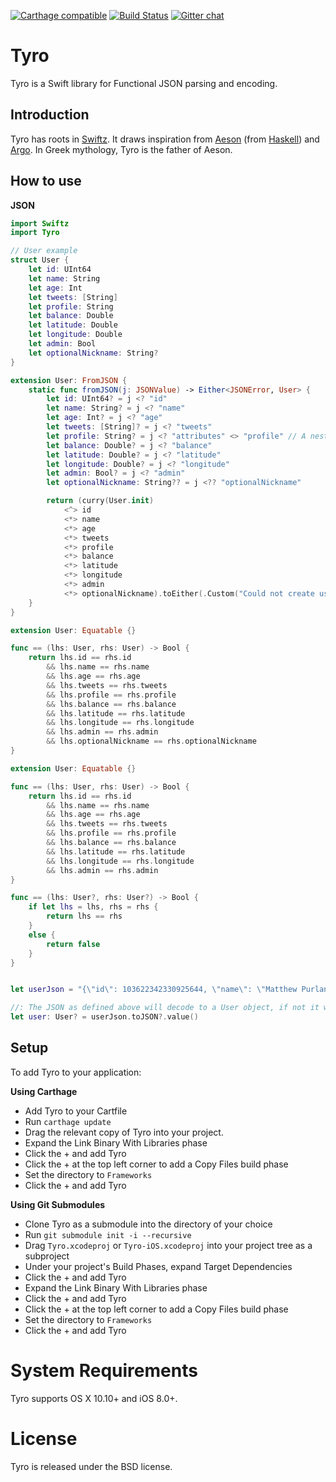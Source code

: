  [![Carthage compatible](https://img.shields.io/badge/Carthage-compatible-4BC51D.svg?style=flat)](https://github.com/Carthage/Carthage)
[![Build Status](https://travis-ci.org/typelift/Tyro.svg?branch=master)](https://travis-ci.org/typelift/Tyro)
[![Gitter chat](https://badges.gitter.im/DPVN/chat.png)](https://gitter.im/typelift/general?utm_source=share-link&utm_medium=link&utm_campaign=share-link)

Tyro
======

Tyro is a Swift library for Functional JSON parsing and encoding. 

Introduction
------------

Tyro has roots in [Swiftz](https://github.com/typelift/Swiftz). It draws inspiration from [Aeson](https://github.com/bos/aeson) (from [Haskell](https://www.haskell.org)) and [Argo](https://github.com/thoughtbot/Argo). In Greek mythology, Tyro is the father of Aeson.

How to use
----------

**JSON**

```swift    
import Swiftz
import Tyro

// User example
struct User {
    let id: UInt64
    let name: String
    let age: Int
    let tweets: [String]
    let profile: String
    let balance: Double
    let latitude: Double
    let longitude: Double
    let admin: Bool
    let optionalNickname: String?
}

extension User: FromJSON {
    static func fromJSON(j: JSONValue) -> Either<JSONError, User> {
        let id: UInt64? = j <? "id"
        let name: String? = j <? "name"
        let age: Int? = j <? "age"
        let tweets: [String]? = j <? "tweets"
        let profile: String? = j <? "attributes" <> "profile" // A nested keypath
        let balance: Double? = j <? "balance"
        let latitude: Double? = j <? "latitude"
        let longitude: Double? = j <? "longitude"
        let admin: Bool? = j <? "admin"
        let optionalNickname: String?? = j <?? "optionalNickname"

        return (curry(User.init)
            <^> id
            <*> name
            <*> age
            <*> tweets
            <*> profile
            <*> balance
            <*> latitude
            <*> longitude
            <*> admin
            <*> optionalNickname).toEither(.Custom("Could not create user"))
    }
}

extension User: Equatable {}

func == (lhs: User, rhs: User) -> Bool {
    return lhs.id == rhs.id
        && lhs.name == rhs.name
        && lhs.age == rhs.age
        && lhs.tweets == rhs.tweets
        && lhs.profile == rhs.profile
        && lhs.balance == rhs.balance
        && lhs.latitude == rhs.latitude
        && lhs.longitude == rhs.longitude
        && lhs.admin == rhs.admin
        && lhs.optionalNickname == rhs.optionalNickname
}

extension User: Equatable {}

func == (lhs: User, rhs: User) -> Bool {
    return lhs.id == rhs.id
        && lhs.name == rhs.name
        && lhs.age == rhs.age
        && lhs.tweets == rhs.tweets
        && lhs.profile == rhs.profile
        && lhs.balance == rhs.balance
        && lhs.latitude == rhs.latitude
        && lhs.longitude == rhs.longitude
        && lhs.admin == rhs.admin
}

func == (lhs: User?, rhs: User?) -> Bool {
    if let lhs = lhs, rhs = rhs {
        return lhs == rhs
    }
    else {
        return false
    }
}


let userJson = "{\"id\": 103622342330925644, \"name\": \"Matthew Purland\", \"age\": 30, \"tweets\": [\"Hello from Tyro\"], \"attributes\": {\"profile\": \"Test Profile\"}, \"balance\": 102.30, \"admin\": true, \"latitude\": 31.75, \"longitude\": 31.75}"

//: The JSON as defined above will decode to a User object, if not it will return nil.
let user: User? = userJson.toJSON?.value()
```

Setup
-----

To add Tyro to your application:

**Using Carthage**

- Add Tyro to your Cartfile
- Run `carthage update`
- Drag the relevant copy of Tyro into your project.
- Expand the Link Binary With Libraries phase
- Click the + and add Tyro
- Click the + at the top left corner to add a Copy Files build phase
- Set the directory to `Frameworks`
- Click the + and add Tyro

**Using Git Submodules**

- Clone Tyro as a submodule into the directory of your choice
- Run `git submodule init -i --recursive`
- Drag `Tyro.xcodeproj` or `Tyro-iOS.xcodeproj` into your project tree as a subproject
- Under your project's Build Phases, expand Target Dependencies
- Click the + and add Tyro
- Expand the Link Binary With Libraries phase
- Click the + and add Tyro
- Click the + at the top left corner to add a Copy Files build phase
- Set the directory to `Frameworks`
- Click the + and add Tyro
 

System Requirements
===================

Tyro supports OS X 10.10+ and iOS 8.0+.

License
=======

Tyro is released under the BSD license.
